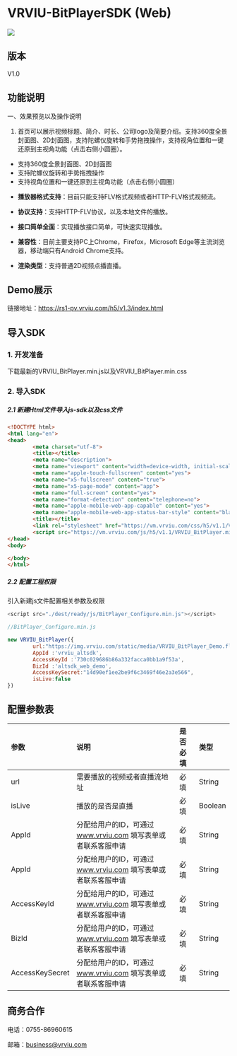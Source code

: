 # VRVIU-BitPlayerSDK (Web)

[![](https://img.shields.io/badge/Powered%20by-vrviu.com-brightgreen.svg)](https://vrviu.com)

## 版本
V1.0

## 功能说明
一、效果预览以及操作说明
1.	 首页可以展示视频标题、简介、时长、公司logo及简要介绍。支持360度全景封面图、2D封面图，支持陀螺仪旋转和手势拖拽操作，支持视角位置和一键还原到主视角功能（点击右侧小圆圈）。

-	支持360度全景封面图、2D封面图
-	支持陀螺仪旋转和手势拖拽操作
-	支持视角位置和一键还原到主视角功能（点击右侧小圆圈）


* **播放器格式支持**：目前只能支持FLV格式视频或者HTTP-FLV格式视频流。

* **协议支持**：支持HTTP-FLV协议，以及本地文件的播放。

* **接口简单全面**：实现播放接口简单，可快速实现播放。

* **兼容性**：目前主要支持PC上Chrome，Firefox，Microsoft Edge等主流浏览器，移动端只有Android Chrome支持。

* **渲染类型**：支持普通2D视频点播直播。



## Demo展示
链接地址：https://rs1-pv.vrviu.com/h5/v1.3/index.html 


## 导入SDK
### 1. 开发准备
下载最新的VRVIU_BitPlayer.min.js以及VRVIU_BitPlayer.min.css

### 2. 导入SDK
##### 2.1 新建Html文件导入js-sdk以及css文件
```html
<!DOCTYPE html>
<html lang="en">
<head>
        <meta charset="utf-8">
        <title></title>
        <meta name="description">
        <meta name="viewport" content="width=device-width, initial-scale=1.0, maximum-scale=1.0, user-scalable=no">
        <meta name="apple-touch-fullscreen" content="yes">
        <meta name="x5-fullscreen" content="true">
        <meta name="x5-page-mode" content="app">  
        <meta name="full-screen" content="yes">
        <meta name="format-detection" content="telephone=no">
        <meta name="apple-mobile-web-app-capable" content="yes">
        <meta name="apple-mobile-web-app-status-bar-style" content="black-translucent" />
        <title></title>
        <link rel="stylesheet" href="https://vm.vrviu.com/css/h5/v1.1/VRVIU_BitPlayer.min.css">
        <script src="https://vm.vrviu.com/js/h5/v1.1/VRVIU_BitPlayer.min.js"></script>
</head>
<body>

</body>
</html>
```

##### 2.2 配置工程权限
引入新建js文件配置相关参数及权限

```javascript
<script src="./dest/ready/js/BitPlayer_Configure.min.js"></script>

//BitPlayer_Configure.min.js

new VRVIU_BitPlayer({
        url:"https://img.vrviu.com/static/media/VRVIU_BitPlayer_Demo.flv",
        AppId :'vrviu_altsdk',
        AccessKeyId :'730c029686b86a332facca0bb1a9f53a',
        BizId :'altsdk_web_demo',
        AccessKeySecret:"14d90ef1ee2be9f6c3469f46e2a3e566",
        isLive:false
})
```




## 配置参数表
 |参数|说明|是否必填|类型|
 |:---|:---|:---|:---|
 |url|需要播放的视频或者直播流地址|必填|String|
 |isLive|播放的是否是直播|必填|Boolean|
 |AppId|分配给用户的ID，可通过 www.vrviu.com 填写表单或者联系客服申请|必填|String|
 |AppId|分配给用户的ID，可通过 www.vrviu.com 填写表单或者联系客服申请|必填|String|
 |AccessKeyId|分配给用户的ID，可通过 www.vrviu.com 填写表单或者联系客服申请|必填|String|
 |BizId|分配给用户的ID，可通过 www.vrviu.com 填写表单或者联系客服申请|必填|String|
 |AccessKeySecret|分配给用户的ID，可通过 www.vrviu.com 填写表单或者联系客服申请|必填|String

## 商务合作
电话：0755-86960615

邮箱：business@vrviu.com
